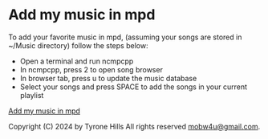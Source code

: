 # Add my music in mpd

To add your favorite music in mpd, (assuming your songs are stored in ~/Music directory) follow the steps below:

   * Open a terminal and run ncmpcpp
   * In ncmpcpp, press 2 to open song browser
   * In browser tab, press u to update the music database
   * Select your songs and press SPACE to add the songs in your current playlist

[Add my music in mpd](https://wiki.archcraft.io/blog/01-post-mpd)

Copyright (C) 2024 by Tyrone Hills All rights reserved <mobw4u@gmail.com>.
